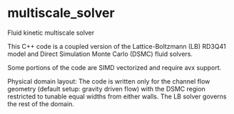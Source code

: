 # multiscale_solver
Fluid kinetic multiscale solver

This C++ code is a coupled version of the Lattice-Boltzmann (LB) RD3Q41 model and Direct Simulation Monte Carlo (DSMC) fluid solvers.

Some portions of the code are SIMD vectorized and require avx support.

Physical domain layout: The code is written only for the channel flow geometry (default setup: gravity driven flow) with the DSMC region restricted to tunable equal
widths from either walls. The LB solver governs the rest of the domain.
